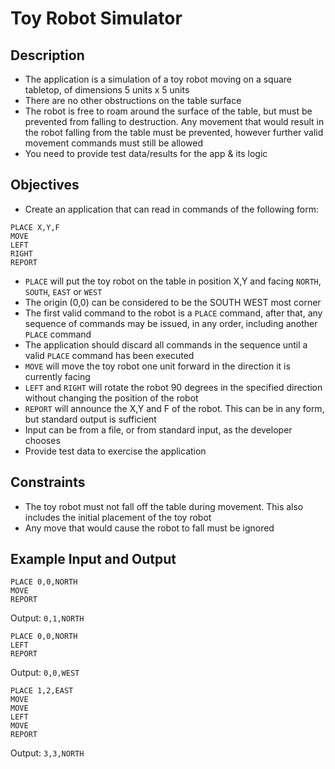 # Toy Robot Simulator

## Description

- The application is a simulation of a toy robot moving on a square tabletop, of dimensions 5 units x 5 units
- There are no other obstructions on the table surface
- The robot is free to roam around the surface of the table, but must be prevented from falling to destruction. 
  Any movement that would result in the robot falling from the table must be prevented, however further valid movement commands must still be allowed
- You need to provide test data/results for the app & its logic

## Objectives

- Create an application that can read in commands of the following form:
```
PLACE X,Y,F
MOVE
LEFT
RIGHT
REPORT
```

- `PLACE` will put the toy robot on the table in position X,Y and facing `NORTH`, `SOUTH`, `EAST` or `WEST`
- The origin (0,0) can be considered to be the SOUTH WEST most corner
- The first valid command to the robot is a `PLACE` command, after that, any sequence of commands may be issued, in any order, including another `PLACE` command
- The application should discard all commands in the sequence until a valid `PLACE` command has been executed
- `MOVE` will move the toy robot one unit forward in the direction it is currently facing
- `LEFT` and `RIGHT` will rotate the robot 90 degrees in the specified direction without changing the position of the robot
- `REPORT` will announce the X,Y and F of the robot. This can be in any form, but standard output is sufficient
- Input can be from a file, or from standard input, as the developer chooses
- Provide test data to exercise the application

## Constraints

- The toy robot must not fall off the table during movement. This also includes the initial placement of the toy robot
- Any move that would cause the robot to fall must be ignored

## Example Input and Output

 ```
PLACE 0,0,NORTH
MOVE
REPORT
```
 Output: `0,1,NORTH`

```
PLACE 0,0,NORTH
LEFT
REPORT
```
Output: `0,0,WEST`

```
PLACE 1,2,EAST
MOVE
MOVE
LEFT
MOVE
REPORT
```
Output: `3,3,NORTH`
